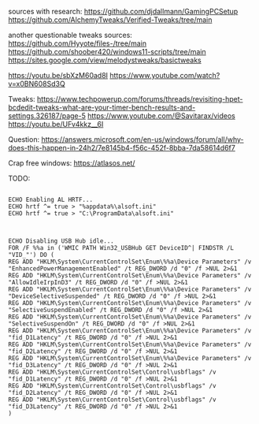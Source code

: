 sources with research:
https://github.com/djdallmann/GamingPCSetup
https://github.com/AlchemyTweaks/Verified-Tweaks/tree/main

another questionable tweaks sources:
https://github.com/Hyyote/files-/tree/main
https://github.com/shoober420/windows11-scripts/tree/main
https://sites.google.com/view/melodystweaks/basictweaks

https://youtu.be/sbXzM60ad8I
https://www.youtube.com/watch?v=x0BN608Sd3Q

Tweaks:
https://www.techpowerup.com/forums/threads/revisiting-hpet-bcdedit-tweaks-what-are-your-timer-bench-results-and-settings.326187/page-5
https://www.youtube.com/@Savitarax/videos
https://youtu.be/UFv4kkz__6I

Question:
https://answers.microsoft.com/en-us/windows/forum/all/why-does-this-happen-in-24h2/7e8145b4-f56c-452f-8bba-7da58614d6f7

Crap free windows: https://atlasos.net/


TODO:
```

ECHO Enabling AL HRTF...
ECHO hrtf ^= true > "%appdata%\alsoft.ini"
ECHO hrtf ^= true > "C:\ProgramData\alsoft.ini"



ECHO Disabling USB Hub idle...
FOR /F %%a in ('WMIC PATH Win32_USBHub GET DeviceID^| FINDSTR /L "VID_"') DO (
REG ADD "HKLM\System\CurrentControlSet\Enum\%%a\Device Parameters" /v "EnhancedPowerManagementEnabled" /t REG_DWORD /d "0" /f >NUL 2>&1
REG ADD "HKLM\System\CurrentControlSet\Enum\%%a\Device Parameters" /v "AllowIdleIrpInD3" /t REG_DWORD /d "0" /f >NUL 2>&1
REG ADD "HKLM\System\CurrentControlSet\Enum\%%a\Device Parameters" /v "DeviceSelectiveSuspended" /t REG_DWORD /d "0" /f >NUL 2>&1	
REG ADD "HKLM\System\CurrentControlSet\Enum\%%a\Device Parameters" /v "SelectiveSuspendEnabled" /t REG_DWORD /d "0" /f >NUL 2>&1	
REG ADD "HKLM\System\CurrentControlSet\Enum\%%a\Device Parameters" /v "SelectiveSuspendOn" /t REG_DWORD /d "0" /f >NUL 2>&1	
REG ADD "HKLM\System\CurrentControlSet\Enum\%%a\Device Parameters" /v "fid_D1Latency" /t REG_DWORD /d "0" /f >NUL 2>&1
REG ADD "HKLM\System\CurrentControlSet\Enum\%%a\Device Parameters" /v "fid_D2Latency" /t REG_DWORD /d "0" /f >NUL 2>&1
REG ADD "HKLM\System\CurrentControlSet\Enum\%%a\Device Parameters" /v "fid_D3Latency" /t REG_DWORD /d "0" /f >NUL 2>&1
REG ADD "HKLM\System\CurrentControlSet\Control\usbflags" /v "fid_D1Latency" /t REG_DWORD /d "0" /f >NUL 2>&1
REG ADD "HKLM\System\CurrentControlSet\Control\usbflags" /v "fid_D2Latency" /t REG_DWORD /d "0" /f >NUL 2>&1
REG ADD "HKLM\System\CurrentControlSet\Control\usbflags" /v "fid_D3Latency" /t REG_DWORD /d "0" /f >NUL 2>&1
)

```